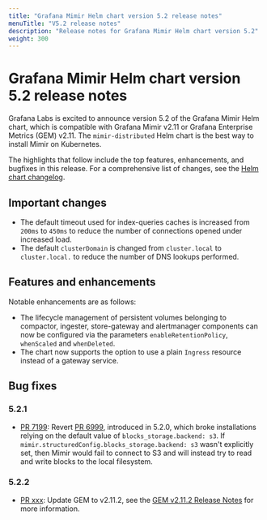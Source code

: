 ```yaml
---
title: "Grafana Mimir Helm chart version 5.2 release notes"
menuTitle: "V5.2 release notes"
description: "Release notes for Grafana Mimir Helm chart version 5.2"
weight: 300
---
```


# Grafana Mimir Helm chart version 5.2 release notes

Grafana Labs is excited to announce version 5.2 of the Grafana Mimir Helm chart, which is compatible with Grafana Mimir v2.11 or Grafana Enterprise Metrics (GEM) v2.11. The `mimir-distributed` Helm chart is the best way to install Mimir on Kubernetes.

The highlights that follow include the top features, enhancements, and bugfixes in this release. For a comprehensive list of changes, see the [Helm chart changelog](https://github.com/grafana/mimir/tree/main/operations/helm/charts/mimir-distributed/CHANGELOG.md).

## Important changes

- The default timeout used for index-queries caches is increased from `200ms` to `450ms` to reduce the number of connections opened under increased load.
- The default `clusterDomain` is changed from `cluster.local` to `cluster.local.` to reduce the number of DNS lookups performed.

## Features and enhancements

Notable enhancements are as follows:

- The lifecycle management of persistent volumes belonging to compactor, ingester, store-gateway and alertmanager components can now be configured via the parameters `enableRetentionPolicy`, `whenScaled` and `whenDeleted`.
- The chart now supports the option to use a plain `Ingress` resource instead of a gateway service.

## Bug fixes

### 5.2.1

- [PR 7199](https://github.com/grafana/mimir/pull/7199): Revert [PR 6999](https://github.com/grafana/mimir/pull/6999), introduced in 5.2.0, which broke installations relying on the default value of `blocks_storage.backend: s3`. If `mimir.structuredConfig.blocks_storage.backend: s3` wasn't explicitly set, then Mimir would fail to connect to S3 and will instead try to read and write blocks to the local filesystem.

### 5.2.2

- [PR xxx](): Update GEM to v2.11.2, see the [GEM v2.11.2 Release Notes](https://grafana.com/docs/enterprise-metrics/latest/release-notes/v2-11/#v2112) for more information.
